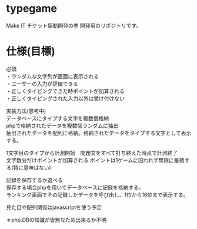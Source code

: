 ﻿# typegame
Make IT チケット駆動開発の巻 開発用のリポジトリです。

# 仕様(目標)
必須<br>
  ・ランダムな文字列が画面に表示される<br>
  ・ユーザーの入力が評価できる<br>
  ・正しくタイピングできた時ポイントが加算される<br>
  ・正しくタイピングされた入力以外は受け付けない<br>
  
 実装方法(思考中)<br>
 データベースにタイプする文字を複数個格納<br>
 phpで格納されたデータを複数個ランダムに抽出<br>
 抽出されたデータを配列に格納。格納されたデータをタイプする文字として表示する。<br>
 
 1文字目のタイプから計測開始　問題文をすべて打ち終えた時点で計測終了<br>
 文字数分だけポイントが加算される
 ポイントは1ゲームに囚われず無限に蓄積する(特に意味はない)
 
 記録を保存するか選べる<br>
 保存する場合phpを用いてデータベースに記録を格納する。<br>
 ランキング画面でその記録したデータを呼び出し、1位から16位まで表示する。<br>
 
 見た目や配列関係はjavascriptを使う予定<br>
 
 ＊php.DBの知識が皆無なため出来るか不明　<br>


